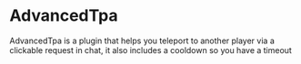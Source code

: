 # AdvancedTpa
AdvancedTpa is a plugin that helps you teleport to another player via a clickable request in chat, it also includes a cooldown so you have a timeout
